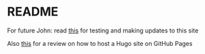 # README

For future John: read [this](https://gohugo.io/getting-started/quick-start/) for testing and making updates to this site

Also [this](https://gohugo.io/hosting-and-deployment/hosting-on-github/) for a review on how to host a Hugo site on GitHub Pages
